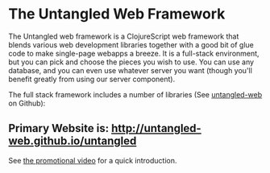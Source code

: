 # The Untangled Web Framework

The Untangled web framework is a ClojureScript web framework that blends various web development libraries together
with a good bit of glue code to make single-page webapps a breeze. It is a full-stack environment, but you can
pick and choose the pieces you wish to use. You can use any database, and you can even use whatever server you
want (though you'll benefit greatly from using our server component).

The full stack framework includes a number of libraries (See [untangled-web](https://github.com/untangled-web) on Github):

## Primary Website is: http://untangled-web.github.io/untangled

See [the promotional video](https://youtu.be/CoMyszwN50g) for a quick introduction.

